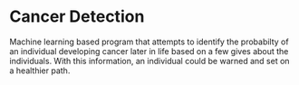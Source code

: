 # Cancer Detection
Machine learning based program that attempts to identify the probabilty of an individual developing cancer later in life based on a few gives about the individuals. With this information, an individual could be warned and set on a healthier path.
